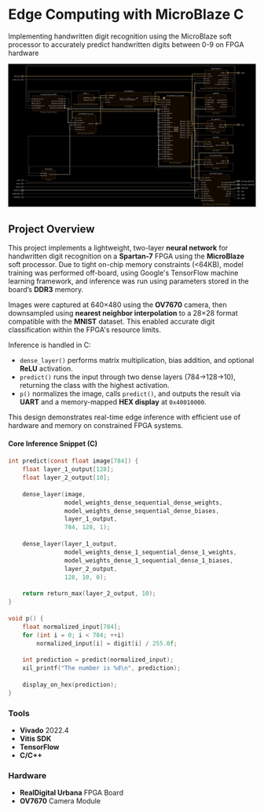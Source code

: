 # Edge Computing with MicroBlaze C

Implementing handwritten digit recognition using the MicroBlaze soft processor to accurately predict handwritten digits between 0-9 on FPGA hardware

![MicroBlaze Block Diagram](https://github.com/ved-tiwari/fpga_digit_recognition/blob/main/download.png)

## Project Overview

This project implements a lightweight, two-layer **neural network** for handwritten digit recognition on a **Spartan-7** FPGA using the **MicroBlaze** soft processor. Due to tight on-chip memory constraints (<64KB), model training was performed off-board, using Google's TensorFlow machine learning framework, and inference was run using parameters stored in the board’s **DDR3** memory.

Images were captured at 640×480 using the **OV7670** camera, then downsampled using **nearest neighbor interpolation** to a 28×28 format compatible with the **MNIST** dataset. This enabled accurate digit classification within the FPGA's resource limits.

Inference is handled in C:
- `dense_layer()` performs matrix multiplication, bias addition, and optional **ReLU** activation.  
- `predict()` runs the input through two dense layers (784→128→10), returning the class with the highest activation.  
- `p()` normalizes the image, calls `predict()`, and outputs the result via **UART** and a memory-mapped **HEX display** at `0x40010000`.

This design demonstrates real-time edge inference with efficient use of hardware and memory on constrained FPGA systems.

#### Core Inference Snippet (C)

```c
int predict(const float image[784]) {
    float layer_1_output[128];
    float layer_2_output[10];

    dense_layer(image,
                model_weights_dense_sequential_dense_weights,
                model_weights_dense_sequential_dense_biases,
                layer_1_output,
                784, 128, 1);

    dense_layer(layer_1_output,
                model_weights_dense_1_sequential_dense_1_weights,
                model_weights_dense_1_sequential_dense_1_biases,
                layer_2_output,
                128, 10, 0);

    return return_max(layer_2_output, 10);
}

void p() {
    float normalized_input[784];
    for (int i = 0; i < 784; ++i)
        normalized_input[i] = digit[i] / 255.0f;

    int prediction = predict(normalized_input);
    xil_printf("The number is %d\n", prediction);

    display_on_hex(prediction);
}
```


### Tools
- **Vivado** 2022.4
- **Vitis SDK**
- **TensorFlow**
- **C/C++**

### Hardware
- **RealDigital Urbana** FPGA Board  
- **OV7670** Camera Module

